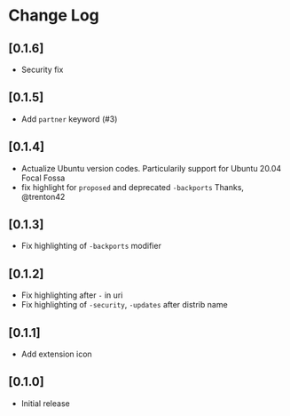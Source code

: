 # Change Log

## [0.1.6]

- Security fix

## [0.1.5]

- Add `partner` keyword (#3)

## [0.1.4]

- Actualize Ubuntu version codes. Particularily support for Ubuntu 20.04 Focal Fossa
- fix highlight for `proposed` and deprecated `-backports`
Thanks, @trenton42

## [0.1.3]

- Fix highlighting of `-backports` modifier

## [0.1.2]

- Fix highlighting after `-` in uri
- Fix highlighting of `-security`, `-updates` after distrib name

## [0.1.1]

- Add extension icon

## [0.1.0]

- Initial release
